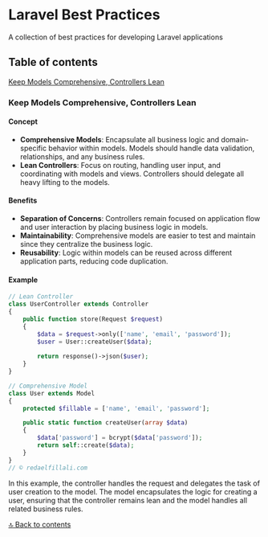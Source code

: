 # Laravel Best Practices
A collection of best practices for developing Laravel applications

## Table of contents
[Keep Models Comprehensive, Controllers Lean](#keep-models-comprehensive-controllers-lean)


### **Keep Models Comprehensive, Controllers Lean**

#### Concept

- **Comprehensive Models**: Encapsulate all business logic and domain-specific behavior within models. Models should handle data validation, relationships, and any business rules.
- **Lean Controllers**: Focus on routing, handling user input, and coordinating with models and views. Controllers should delegate all heavy lifting to the models.

#### Benefits

- **Separation of Concerns**: Controllers remain focused on application flow and user interaction by placing business logic in models.
- **Maintainability**: Comprehensive models are easier to test and maintain since they centralize the business logic.
- **Reusability**: Logic within models can be reused across different application parts, reducing code duplication.

#### Example

```php
// Lean Controller
class UserController extends Controller
{
    public function store(Request $request)
    {
        $data = $request->only(['name', 'email', 'password']);
        $user = User::createUser($data);
        
        return response()->json($user);
    }
}

// Comprehensive Model
class User extends Model
{
    protected $fillable = ['name', 'email', 'password'];

    public static function createUser(array $data)
    {
        $data['password'] = bcrypt($data['password']);
        return self::create($data);
    }
}
// © redaelfillali.com
```
In this example, the controller handles the request and delegates the task of user creation to the model. The model encapsulates the logic for creating a user, ensuring that the controller remains lean and the model handles all related business rules.

[🔝 Back to contents](#table-of-contents)
